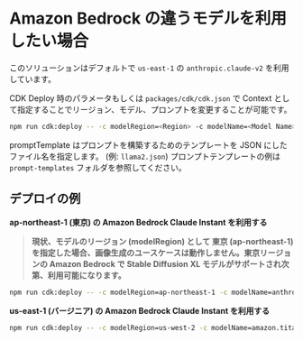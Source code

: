 # Amazon Bedrock の違うモデルを利用したい場合

このソリューションはデフォルトで `us-east-1` の `anthropic.claude-v2` を利用しています。

CDK Deploy 時のパラメータもしくは `packages/cdk/cdk.json` で Context として指定することでリージョン、モデル、プロンプトを変更することが可能です。

```bash
npm run cdk:deploy -- -c modelRegion=<Region> -c modelName=<Model Name> -c promptTemplate=<Prompt Tempalte File>
```

promptTemplate はプロンプトを構築するためのテンプレートを JSON にしたファイル名を指定します。 (例: `llama2.json`)
プロンプトテンプレートの例は `prompt-templates` フォルダを参照してください。

## デプロイの例

**ap-northeast-1 (東京) の Amazon Bedrock Claude Instant を利用する**

> **現状、モデルのリージョン (modelRegion) として 東京 (ap-northeast-1) を指定した場合、画像生成のユースケースは動作しません。東京リージョンの Amazon Bedrock で Stable Diffusion XL モデルがサポートされ次第、利用可能になります。**

```bash
npm run cdk:deploy -- -c modelRegion=ap-northeast-1 -c modelName=anthropic.claude-instant-v1 -c promptTemplate=claude.json
```

**us-east-1 (バージニア) の Amazon Bedrock Claude Instant を利用する**

```bash
npm run cdk:deploy -- -c modelRegion=us-west-2 -c modelName=amazon.titan-text-express-v1 -c promptTemplate=claude.json
```
